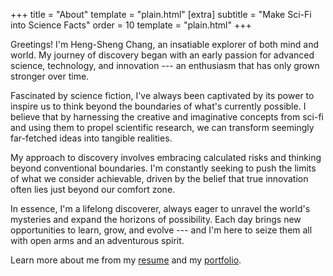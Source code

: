 +++
title = "About"
template = "plain.html"
[extra]
subtitle = "Make Sci-Fi into Science Facts"
order = 10
template = "plain.html"
+++

Greetings! 
I'm Heng-Sheng Chang, an insatiable explorer of both mind and world. 
My journey of discovery began with an early passion for advanced science, technology, and innovation --- an enthusiasm that has only grown stronger over time.

Fascinated by science fiction, I've always been captivated by its power to inspire us to think beyond the boundaries of what's currently possible. 
I believe that by harnessing the creative and imaginative concepts from sci-fi and using them to propel scientific research, we can transform seemingly far-fetched ideas into tangible realities.

My approach to discovery involves embracing calculated risks and thinking beyond conventional boundaries. 
I'm constantly seeking to push the limits of what we consider achievable, driven by the belief that true innovation often lies just beyond our comfort zone.

In essence, I'm a lifelong discoverer, always eager to unravel the world's mysteries and expand the horizons of possibility. 
Each day brings new opportunities to learn, grow, and evolve --- and I'm here to seize them all with open arms and an adventurous spirit.

Learn more about me from my [resume](https://hanson-hschang.github.io/resume/) and my [portfolio](https://hanson-hschang.github.io/portfolio/).